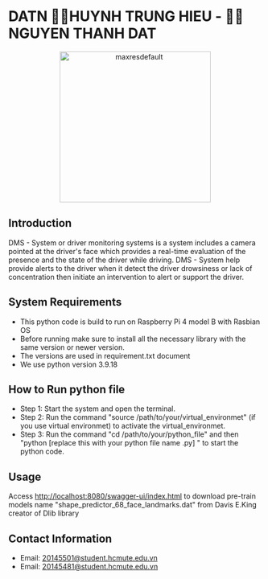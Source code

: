 # DATN 👨‍💻HUYNH TRUNG HIEU - 👨‍💻NGUYEN THANH DAT
<div align="center">
  <img src="https://github.com/Hiuuu29/DMS-system/assets/149765200/e7dd2b73-83fc-46e6-b9af-5023dca0c138" alt="maxresdefault" width="300"/>
</div>

## Introduction
DMS - System or driver monitoring systems is a system includes a camera pointed at the driver's face which provides a real-time evaluation of the presence and the state of the driver while driving. DMS - System help provide alerts to the driver when it detect the driver drowsiness or lack of concentration then initiate an intervention to alert or support the driver.

## System Requirements
* This python code is build to run on Raspberry Pi 4 model B with Rasbian OS
* Before running make sure to install all the necessary library with the same version or newer version.
* The versions are used in requirement.txt document
* We use python version 3.9.18

## How to Run python file
* Step 1: Start the system and open the terminal.
* Step 2: Run the command "source /path/to/your/virtual_environmet" (if you use virtual environmet) to activate the virtual_environmet.
* Step 3: Run the command "cd /path/to/your/python_file" and then "python [replace this with your python file name .py] " to start the python code.
## Usage
Access [http://localhost:8080/swagger-ui/index.html](https://github.com/davisking/dlib-models) to download pre-train models name "shape_predictor_68_face_landmarks.dat" from Davis E.King creator of Dlib library

## Contact Information
* Email: 20145501@student.hcmute.edu.vn
* Email: 20145481@student.hcmute.edu.vn
